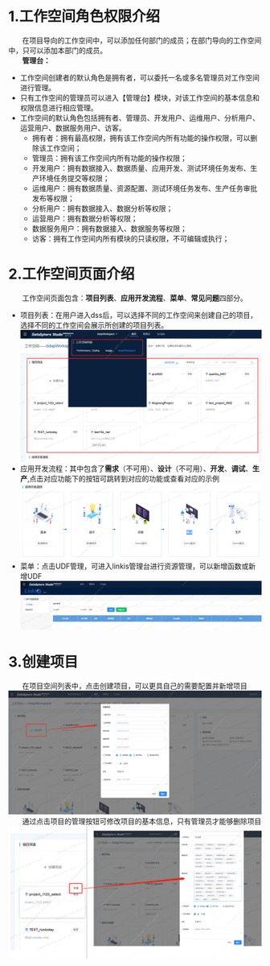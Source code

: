 # 1.工作空间角色权限介绍 
&nbsp;&nbsp;&nbsp;&nbsp;&nbsp;&nbsp;&nbsp;在项目导向的工作空间中，可以添加任何部门的成员；在部门导向的工作空间中，只可以添加本部门的成员。<br>
&nbsp;&nbsp;&nbsp;&nbsp;&nbsp;&nbsp;&nbsp;**管理台：**
- 工作空间创建者的默认角色是拥有者，可以委托一名或多名管理员对工作空间进行管理。<br>
- 只有工作空间的管理员可以进入【管理台】模块，对该工作空间的基本信息和权限信息进行相应管理。<br>
- 工作空间的默认角色包括拥有者、管理员、开发用户、运维用户、分析用户、运营用户、数据服务用户、访客。<br>
  - 拥有者：拥有最高权限，拥有该工作空间内所有功能的操作权限，可以删除该工作空间；
  - 管理员：拥有该工作空间内所有功能的操作权限；
  - 开发用户：拥有数据接入、数据质量、应用开发、测试环境任务发布、生产环境任务提交等权限；
  - 运维用户：拥有数据质量、资源配置、测试环境任务发布、生产任务审批发布等权限；
  - 分析用户：拥有数据接入、数据分析等权限；
  - 运营用户：拥有数据分析等权限；
  - 数据服务用户：拥有数据接入、数据服务等权限；
  - 访客：拥有工作空间内所有模块的只读权限，不可编辑或执行；

# 2.工作空间页面介绍 
&nbsp;&nbsp;&nbsp;&nbsp;&nbsp;&nbsp;&nbsp;工作空间页面包含：**项目列表**、**应用开发流程**、**菜单**、**常见问题**四部分。<br>
- 项目列表：在用户进入dss后，可以选择不同的工作空间来创建自己的项目，选择不同的工作空间会展示所创建的项目列表。
![](../Images/使用文档/workspace/ws_img1.png)
- 应用开发流程：其中包含了**需求**（不可用）、**设计**（不可用）、**开发**、**调试**、**生产**,点击对应功能下的按钮可跳转到对应的功能或查看对应的示例
![](../Images/使用文档/workspace/ws_img2.png)
- 菜单：点击UDF管理，可进入linkis管理台进行资源管理，可以新增函数或新增UDF
![](../Images/使用文档/workspace/ws_img3.png)

# 3.创建项目
&nbsp;&nbsp;&nbsp;&nbsp;&nbsp;&nbsp;&nbsp;在项目空间列表中，点击创建项目，可以更具自己的需要配置并新增项目
![](../Images/使用文档/workspace/ws_img5.png)
&nbsp;&nbsp;&nbsp;&nbsp;&nbsp;&nbsp;&nbsp;通过点击项目的管理按钮可修改项目的基本信息，只有管理员才能够删除项目
![](../Images/使用文档/workspace/ws_img6.png)